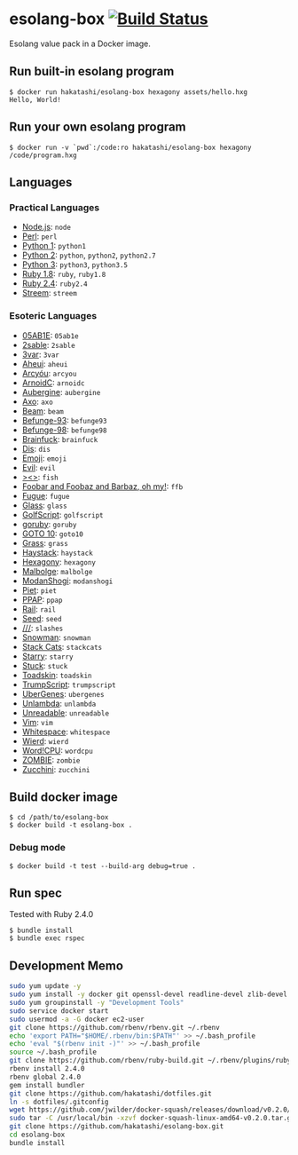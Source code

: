 # esolang-box [![Build Status][travis-image]][travis-url]

[travis-image]: https://travis-ci.org/hakatashi/esolang-box.svg?branch=master
[travis-url]: https://travis-ci.org/hakatashi/esolang-box

Esolang value pack in a Docker image.

## Run built-in esolang program

	$ docker run hakatashi/esolang-box hexagony assets/hello.hxg
	Hello, World!

## Run your own esolang program

	$ docker run -v `pwd`:/code:ro hakatashi/esolang-box hexagony /code/program.hxg

## Languages

### Practical Languages

* [Node.js](https://nodejs.org/): `node`
* [Perl](https://www.perl.org/): `perl`
* [Python 1](https://www.python.org/): `python1`
* [Python 2](https://www.python.org/): `python`, `python2`, `python2.7`
* [Python 3](https://www.python.org/): `python3`, `python3.5`
* [Ruby 1.8](https://www.ruby-lang.org/): `ruby`, `ruby1.8`
* [Ruby 2.4](https://www.ruby-lang.org/): `ruby2.4`
* [Streem](https://github.com/matz/streem): `streem`

### Esoteric Languages

* [05AB1E](https://github.com/Adriandmen/05AB1E): `05ab1e`
* [2sable](https://github.com/Adriandmen/2sable): `2sable`
* [3var](https://esolangs.org/wiki/3var): `3var`
* [Aheui](http://aheui.github.io/specification.en): `aheui`
* [Arcyóu](https://github.com/Nazek42/arcyou): `arcyou`
* [ArnoidC](http://lhartikk.github.io/ArnoldC/): `arnoidc`
* [Aubergine](https://esolangs.org/wiki/Aubergine): `aubergine`
* [Axo](https://esolangs.org/wiki/Axo): `axo`
* [Beam](http://esolangs.org/wiki/Beam): `beam`
* [Befunge-93](https://esolangs.org/wiki/Befunge): `befunge93`
* [Befunge-98](https://esolangs.org/wiki/Befunge): `befunge98`
* [Brainfuck](https://esolangs.org/wiki/Brainfuck): `brainfuck`
* [Dis](https://esolangs.org/wiki/Dis): `dis`
* [Emoji](https://esolangs.org/wiki/Emoji): `emoji`
* [Evil](https://esolangs.org/wiki/Evil): `evil`
* [><>](https://esolangs.org/wiki/Fish): `fish`
* [Foobar and Foobaz and Barbaz, oh my!](https://esolangs.org/wiki/Foobar_and_Foobaz_and_Barbaz,_oh_my!): `ffb`
* [Fugue](https://esolangs.org/wiki/Fugue): `fugue`
* [Glass](https://esolangs.org/wiki/Glass): `glass`
* [GolfScript](http://www.golfscript.com/golfscript/tutorial.html): `golfscript`
* [goruby](https://github.com/ruby/ruby/blob/trunk/man/goruby.1): `goruby`
* [GOTO 10](https://esolangs.org/wiki/GOTO_10): `goto10`
* [Grass](http://www.blue.sky.or.jp/grass/): `grass`
* [Haystack](https://github.com/kade-robertson/haystack): `haystack`
* [Hexagony](https://github.com/m-ender/hexagony): `hexagony`
* [Malbolge](https://esolangs.org/wiki/Malbolge): `malbolge`
* [ModanShogi](https://github.com/yhara/ShogiModan): `modanshogi`
* [Piet](http://www.dangermouse.net/esoteric/piet.html): `piet`
* [PPAP](https://github.com/yhara/ppap-lang): `ppap`
* [Rail](https://esolangs.org/wiki/Rail): `rail`
* [Seed](https://esolangs.org/wiki/Seed): `seed`
* [///](https://esolangs.org/wiki////): `slashes`
* [Snowman](https://github.com/KeyboardFire/snowman-lang): `snowman`
* [Stack Cats](https://github.com/m-ender/stackcats): `stackcats`
* [Starry](https://esolangs.org/wiki/Starry): `starry`
* [Stuck](https://esolangs.org/wiki/Stuck): `stuck`
* [Toadskin](https://esolangs.org/wiki/Toadskin): `toadskin`
* [TrumpScript](http://samshadwell.me/TrumpScript/): `trumpscript`
* [UberGenes](https://esolangs.org/wiki/UberGenes): `ubergenes`
* [Unlambda](http://www.madore.org/~david/programs/unlambda/): `unlambda`
* [Unreadable](https://esolangs.org/wiki/Unreadable): `unreadable`
* [Vim](http://www.vim.org/): `vim`
* [Whitespace](https://esolangs.org/wiki/Whitespace): `whitespace`
* [Wierd](http://catseye.tc/node/Wierd.html): `wierd`
* [Word!CPU](https://esolangs.org/wiki/Word!CPU): `wordcpu`
* [ZOMBIE](http://www.dangermouse.net/esoteric/zombie.html): `zombie`
* [Zucchini](https://esolangs.org/wiki/Zucchini): `zucchini`

## Build docker image

	$ cd /path/to/esolang-box
	$ docker build -t esolang-box .

### Debug mode

	$ docker build -t test --build-arg debug=true .

## Run spec

Tested with Ruby 2.4.0

	$ bundle install
	$ bundle exec rspec

## Development Memo

```sh
sudo yum update -y
sudo yum install -y docker git openssl-devel readline-devel zlib-devel
sudo yum groupinstall -y "Development Tools"
sudo service docker start
sudo usermod -a -G docker ec2-user
git clone https://github.com/rbenv/rbenv.git ~/.rbenv
echo 'export PATH="$HOME/.rbenv/bin:$PATH"' >> ~/.bash_profile
echo 'eval "$(rbenv init -)"' >> ~/.bash_profile
source ~/.bash_profile
git clone https://github.com/rbenv/ruby-build.git ~/.rbenv/plugins/ruby-build
rbenv install 2.4.0
rbenv global 2.4.0
gem install bundler
git clone https://github.com/hakatashi/dotfiles.git
ln -s dotfiles/.gitconfig
wget https://github.com/jwilder/docker-squash/releases/download/v0.2.0/docker-squash-linux-amd64-v0.2.0.tar.gz
sudo tar -C /usr/local/bin -xzvf docker-squash-linux-amd64-v0.2.0.tar.gz
git clone https://github.com/hakatashi/esolang-box.git
cd esolang-box
bundle install
```
